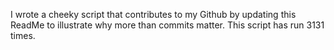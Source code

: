 I wrote a cheeky script that contributes to my Github by updating this ReadMe to illustrate why more than commits matter. This script has run 3131 times.